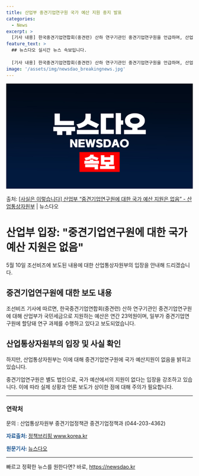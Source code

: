 ```yaml
---
title: 산업부 중견기업연구원 국가 예산 지원 중지 발표
categories:
  - News
excerpt: >
  [기사 내용] 한국중견기업연합회(중견련) 산하 연구기관인 중견기업연구원을 언급하며, 산업부가 국민세금으로 중…
feature_text: >
  ## 뉴스다오 실시간 뉴스 속보입니다.

  [기사 내용] 한국중견기업연합회(중견련) 산하 연구기관인 중견기업연구원을 언급하며, 산업부가 국민세금으로 중…
image: '/assets/img/newsdao_breakingnews.jpg'
---
```


![뉴스다오 속보](/assets/img/newsdao_breakingnews.jpg)

<p>출처: <a href="https://newsdao.kr/3806" rel="dofollow">[사실은 이렇습니다] 산업부 “중견기업연구원에 대한 국가 예산 지원은 없음” - 산업통상자원부</a> | 뉴스다오</p>

<h1>산업부 입장: "중견기업연구원에 대한 국가 예산 지원은 없음" </h1>
<p data-ke-size="size16">5월 10일 조선비즈에 보도된 내용에 대한 산업통상자원부의 입장을 안내해 드리겠습니다.</p>

<h2 data-ke-size="size26">중견기업연구원에 대한 보도 내용</h2>
<p data-ke-size="size16">조선비즈 기사에 따르면, 한국중견기업연합회(중견련) 산하 연구기관인 중견기업연구원에 대해 산업부가 국민세금으로 지원하는 예산은 연간 23억원이며, 일부가 중견기업연구원에 할당돼 연구 과제를 수행하고 있다고 보도되었습니다.</p>

<h2 data-ke-size="size26">산업통상자원부의 입장 및 사실 확인</h2>
<p data-ke-size="size16">하지만, 산업통상자원부는 이에 대해 중견기업연구원에 국가 예산지원이 없음을 밝히고 있습니다.</p>
<p data-ke-size="size16">중견기업연구원은 별도 법인으로, 국가 예산에서의 지원이 없다는 입장을 강조하고 있습니다. 이에 따라 실제 상황과 언론 보도가 상이한 점에 대해 주의가 필요합니다.</p>

<hr>
<h3>연락처</h3>
<p data-ke-size="size16">문의 : 산업통상자원부 중견기업정책관 중견기업정책과 (044-203-4362)</p>
<p data-ke-size="size16"><b><span style="color: #1a5490;">자료출처: </span></b><a href="https://www.korea.kr/main.do">정책브리핑 www.korea.kr</a></p>
<p data-ke-size="size16"><b><span style="color: #1a5490;">원문기사: </span></b><a href="https://newsdao.kr/3806">뉴스다오</a></p>
<hr> 

빠르고 정확한 뉴스를 원한다면? 바로, <a href="https://newsdao.kr" rel="dofollow">https://newsdao.kr</a>


